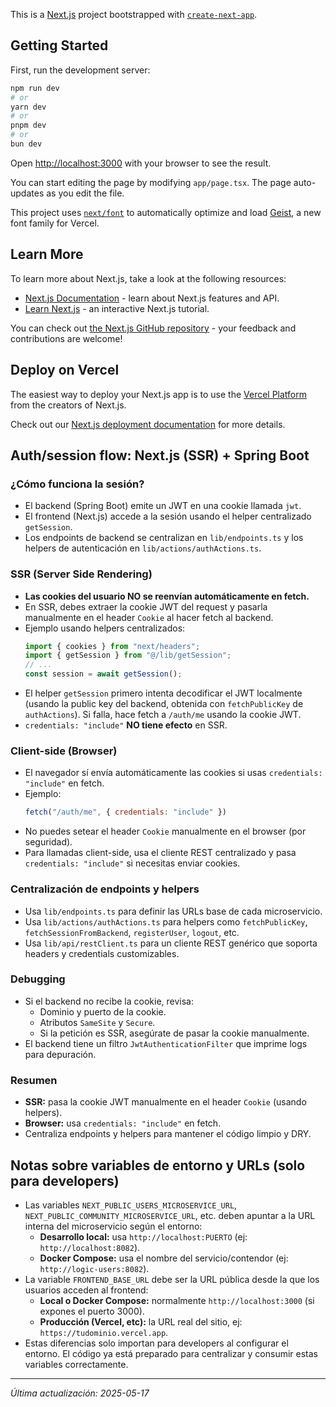 This is a [Next.js](https://nextjs.org) project bootstrapped with [`create-next-app`](https://nextjs.org/docs/app/api-reference/cli/create-next-app).

## Getting Started

First, run the development server:

```bash
npm run dev
# or
yarn dev
# or
pnpm dev
# or
bun dev
```

Open [http://localhost:3000](http://localhost:3000) with your browser to see the result.

You can start editing the page by modifying `app/page.tsx`. The page auto-updates as you edit the file.

This project uses [`next/font`](https://nextjs.org/docs/app/building-your-application/optimizing/fonts) to automatically optimize and load [Geist](https://vercel.com/font), a new font family for Vercel.

## Learn More

To learn more about Next.js, take a look at the following resources:

- [Next.js Documentation](https://nextjs.org/docs) - learn about Next.js features and API.
- [Learn Next.js](https://nextjs.org/learn) - an interactive Next.js tutorial.

You can check out [the Next.js GitHub repository](https://github.com/vercel/next.js) - your feedback and contributions are welcome!

## Deploy on Vercel

The easiest way to deploy your Next.js app is to use the [Vercel Platform](https://vercel.com/new?utm_medium=default-template&filter=next.js&utm_source=create-next-app&utm_campaign=create-next-app-readme) from the creators of Next.js.

Check out our [Next.js deployment documentation](https://nextjs.org/docs/app/building-your-application/deploying) for more details.

## Auth/session flow: Next.js (SSR) + Spring Boot

### ¿Cómo funciona la sesión?
- El backend (Spring Boot) emite un JWT en una cookie llamada `jwt`.
- El frontend (Next.js) accede a la sesión usando el helper centralizado `getSession`.
- Los endpoints de backend se centralizan en `lib/endpoints.ts` y los helpers de autenticación en `lib/actions/authActions.ts`.

### SSR (Server Side Rendering)
- **Las cookies del usuario NO se reenvían automáticamente en fetch.**
- En SSR, debes extraer la cookie JWT del request y pasarla manualmente en el header `Cookie` al hacer fetch al backend.
- Ejemplo usando helpers centralizados:
  ```ts
  import { cookies } from "next/headers";
  import { getSession } from "@/lib/getSession";
  // ...
  const session = await getSession();
  ```
- El helper `getSession` primero intenta decodificar el JWT localmente (usando la public key del backend, obtenida con `fetchPublicKey` de `authActions`). Si falla, hace fetch a `/auth/me` usando la cookie JWT.
- `credentials: "include"` **NO tiene efecto** en SSR.

### Client-side (Browser)
- El navegador sí envía automáticamente las cookies si usas `credentials: "include"` en fetch.
- Ejemplo:
  ```js
  fetch("/auth/me", { credentials: "include" })
  ```
- No puedes setear el header `Cookie` manualmente en el browser (por seguridad).
- Para llamadas client-side, usa el cliente REST centralizado y pasa `credentials: "include"` si necesitas enviar cookies.

### Centralización de endpoints y helpers
- Usa `lib/endpoints.ts` para definir las URLs base de cada microservicio.
- Usa `lib/actions/authActions.ts` para helpers como `fetchPublicKey`, `fetchSessionFromBackend`, `registerUser`, `logout`, etc.
- Usa `lib/api/restClient.ts` para un cliente REST genérico que soporta headers y credentials customizables.

### Debugging
- Si el backend no recibe la cookie, revisa:
  - Dominio y puerto de la cookie.
  - Atributos `SameSite` y `Secure`.
  - Si la petición es SSR, asegúrate de pasar la cookie manualmente.
- El backend tiene un filtro `JwtAuthenticationFilter` que imprime logs para depuración.

### Resumen
- **SSR:** pasa la cookie JWT manualmente en el header `Cookie` (usando helpers).
- **Browser:** usa `credentials: "include"` en fetch.
- Centraliza endpoints y helpers para mantener el código limpio y DRY.

## Notas sobre variables de entorno y URLs (solo para developers)

- Las variables `NEXT_PUBLIC_USERS_MICROSERVICE_URL`, `NEXT_PUBLIC_COMMUNITY_MICROSERVICE_URL`, etc. deben apuntar a la URL interna del microservicio según el entorno:
  - **Desarrollo local:** usa `http://localhost:PUERTO` (ej: `http://localhost:8082`).
  - **Docker Compose:** usa el nombre del servicio/contendor (ej: `http://logic-users:8082`).
- La variable `FRONTEND_BASE_URL` debe ser la URL pública desde la que los usuarios acceden al frontend:
  - **Local o Docker Compose:** normalmente `http://localhost:3000` (si expones el puerto 3000).
  - **Producción (Vercel, etc):** la URL real del sitio, ej: `https://tudominio.vercel.app`.
- Estas diferencias solo importan para developers al configurar el entorno. El código ya está preparado para centralizar y consumir estas variables correctamente.

---

_Última actualización: 2025-05-17_
